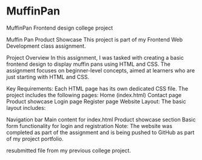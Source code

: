# MuffinPan
MuffinPan Frontend design college project


Muffin Pan Product Showcase
This project is part of my Frontend Web Development class assignment.

Project Overview
In this assignment, I was tasked with creating a basic frontend design to display muffin pans using HTML and CSS. The assignment focuses on beginner-level concepts, aimed at learners who are just starting with HTML and CSS.

Key Requirements:
Each HTML page has its own dedicated CSS file.
The project includes the following pages:
Home (index.html)
Contact page
Product showcase
Login page
Register page
Website Layout:
The basic layout includes:

Navigation bar
Main content for index.html
Product showcase section
Basic form functionality for login and registration
Note: The website was completed as part of the assignment and is being pushed to GitHub as part of my project portfolio.

resubmitted file from my previous college project.
